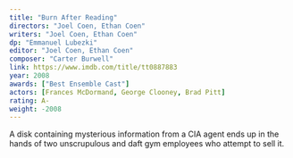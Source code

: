 ```yaml
---
title: "Burn After Reading"
directors: "Joel Coen, Ethan Coen"
writers: "Joel Coen, Ethan Coen"
dp: "Emmanuel Lubezki"
editor: "Joel Coen, Ethan Coen"
composer: "Carter Burwell"
link: https://www.imdb.com/title/tt0887883
year: 2008
awards: ["Best Ensemble Cast"]
actors: [Frances McDormand, George Clooney, Brad Pitt]
rating: A-
weight: -2008
---
```

A disk containing mysterious information from a CIA agent ends up in the hands of two unscrupulous and daft gym employees who attempt to sell it.